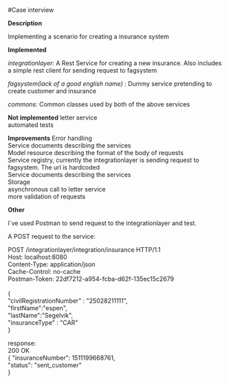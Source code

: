 #Case interview


**Description**

Implementing a scenario for creating a insurance system


**Implemented**

_integrationlayer_: A Rest Service for creating a new insurance.  Also includes a simple rest client for sending request to fagsystem

_fagsystem(lack of a good english name)_ : Dummy service pretending to create customer and insurance

_commons_:  Common classes used by both of the above services



**Not implemented**
letter service <br/>
automated tests


**Improvements**
Error handling<br/>
Service documents describing the services<br/>
Model resource describing the format of the body of requests<br/>
Service registry, currently the integrationlayer is sending request to fagsystem. The url is hardcoded<br/>
Service documents describing the services<br/>
Storage<br/>
asynchronous call to letter service<br/>
more validation of requests<br/>



**Other**

I´ve used Postman to send request to the integrationlayer and test.

A POST request to the service:

POST /integrationlayer/integration/insurance HTTP/1.1 <br/>
Host: localhost:8080<br/>
Content-Type: application/json<br/>
Cache-Control: no-cache<br/>
Postman-Token: 22df7212-a954-fcba-d62f-135ec15c2679<br/>
<br/>
{<br/>
	"civilRegistrationNumber" : "25028211111",<br/>
	"firstName":"espen",<br/>
	"lastName":"Segelvik",<br/>
	"insuranceType" : "CAR"<br/>
}<br/>


response:<br/>
200 OK
<br/>
{
    "insuranceNumber": 1511199668761,<br/>
    "status": "sent_customer"<br/>
}